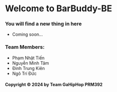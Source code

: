 # Welcome to BarBuddy-BE
### You will find a new thing in here

* Coming soon...

### Team Members:

* Phạm Nhật Tiến
* Nguyễn Minh Tâm
* Đinh Trung Kiên
* Ngô Trí Đức


#### Copyright &#169; 2024 by Team GaHipHop PRM392 
